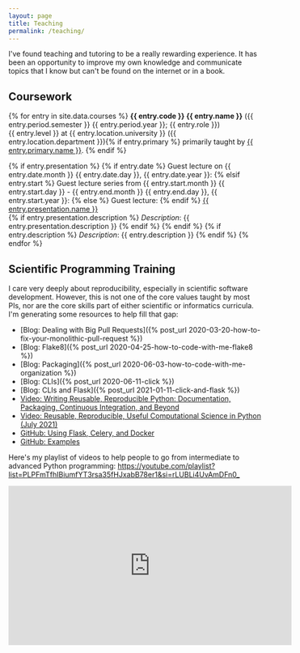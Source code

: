 ```yaml
---
layout: page
title: Teaching
permalink: /teaching/
---
```


I've found teaching and tutoring to be a really rewarding experience. It has
been an opportunity to improve my own knowledge and communicate topics that I
know but can't be found on the internet or in a book.

## Coursework

{% for entry in site.data.courses %} <b>{{ entry.code }} {{ entry.name }}</b>
({{ entry.period.semester }} {{ entry.period.year }}; {{ entry.role }})<br />
{{ entry.level }} at {{ entry.location.university }}
({{ entry.location.department }}){% if entry.primary %} primarily taught by
<a href="{{ entry.primary.link }}">{{ entry.primary.name }}</a>.
{% endif %}<br />

{% if entry.presentation %} {% if entry.date %} Guest lecture on
{{ entry.date.month }} {{ entry.date.day }}, {{ entry.date.year }}:
{% elsif entry.start %} Guest lecture series from {{ entry.start.month }}
{{ entry.start.day }} - {{ entry.end.month }} {{ entry.end.day }},
{{ entry.start.year }}: {% else %} Guest lecture: {% endif %}
<a href="{{ entry.presentation.url }}">{{ entry.presentation.name }}</a><br />
{% if entry.presentation.description %} <i>Description</i>:
{{ entry.presentation.description }} {% endif %} {% endif %}
{% if entry.description %} <i>Description</i>: {{ entry.description }}
{% endif %} {% endfor %}

## Scientific Programming Training

I care very deeply about reproducibility, especially in scientific software
development. However, this is not one of the core values taught by most PIs, nor
are the core skills part of either scientific or informatics curricula. I'm
generating some resources to help fill that gap:

- [Blog: Dealing with Big Pull
  Requests]({% post_url 2020-03-20-how-to-fix-your-monolithic-pull-request %})
- [Blog: Flake8]({% post_url 2020-04-25-how-to-code-with-me-flake8 %})
- [Blog: Packaging]({% post_url 2020-06-03-how-to-code-with-me-organization %})
- [Blog: CLIs]({% post_url 2020-06-11-click %})
- [Blog: CLIs and Flask]({% post_url 2021-01-11-click-and-flask %})
- [Video: Writing Reusable, Reproducible Python: Documentation, Packaging, Continuous Integration, and Beyond](https://www.youtube.com/watch?v=lo_g-GbYtaA)
- [Video: Reusable, Reproducible, Useful Computational Science in Python (July 2021)](https://www.youtube.com/watch?v=f6brWkO9OiE)
- [GitHub: Using Flask, Celery, and Docker](https://github.com/cthoyt/flask-celery-docker-demo)
- [GitHub: Examples](https://github.com/cthoyt-teaches-reproducibility/)

Here's my playlist of videos to help people to go from intermediate to advanced
Python programming:
<https://youtube.com/playlist?list=PLPFmTfhIBiumfYT3rsa35fHJxabB78er1&si=rLUBLi4UvAmDFn0_>

<iframe width="560" height="315" src="https://www.youtube.com/embed/videoseries?si=0NkCF7VbhxbC_ZDn&amp;list=PLPFmTfhIBiumfYT3rsa35fHJxabB78er1" title="YouTube video player" frameborder="0" allow="accelerometer; autoplay; clipboard-write; encrypted-media; gyroscope; picture-in-picture; web-share" allowfullscreen></iframe>
